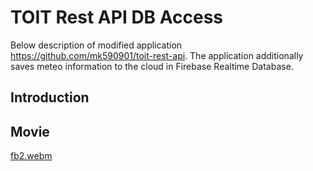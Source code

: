 # TOIT Rest API DB Access

Below description of modified application https://github.com/mk590901/toit-rest-api. The application additionally saves meteo information to the cloud in Firebase Realtime Database.

## Introduction


## Movie

[fb2.webm](https://github.com/user-attachments/assets/a17a1234-2e93-427e-acc1-7f0cf33a9cc4)
